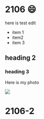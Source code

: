 # 2106 :smile: 

here is test edit

* item 1
* item2
* item 3

## heading 2

### heading 3

Here is my photo

![](https://www.google.com/images/branding/googlelogo/2x/googlelogo_color_272x92dp.png)

# 2106-2
